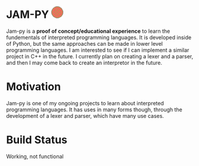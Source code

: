 

# JAM-PY ![alt text](https://github.com/michaelpineirocode/jam-py/blob/main/jampypic-removebg-preview.png?raw=true)

Jam-py is a <b>proof of concept/educational experience</b> to learn the fundementals of interpreted programming languages. It is developed inside of Python, but the same approaches can be made in lower level programming languages. I am interested to see if I can implement a similar project in C++ in the future. I currently plan on creating a lexer and a parser, and then I may come back to create an interpretor in the future.

# Motivation

Jam-py is one of my ongoing projects to learn about interpreted programming languages. It has uses in many forms though, through the development of a lexer and parser, which have many use cases.

# Build Status

Working, not functional
